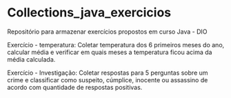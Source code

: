 # Collections_java_exercicios
Repositório para armazenar exercícios propostos em curso Java - DIO

Exercício - temperatura: Coletar temperatura dos 6 primeiros meses do ano, calcular média e verificar em quais meses a temperatura ficou acima da média calculada.

Exercício - Investigação: Coletar respostas para 5 perguntas sobre um crime e classificar como suspeito, cúmplice, inocente ou assassino de acordo com quantidade de respostas positivas.
